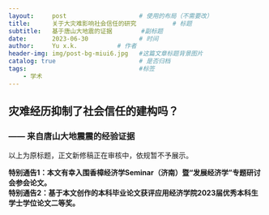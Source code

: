 ```yaml
---
layout:     post   				    # 使用的布局（不需要改）
title:      关于大灾难影响社会信任的研究 		    # 标题 
subtitle:   基于唐山大地震的证据        #副标题
date:       2023-06-30				# 时间
author:     Yu x.k.	          # 作者
header-img: img/post-bg-miui6.jpg 	#这篇文章标题背景图片
catalog: true 						# 是否归档
tags:								#标签
    - 学术
---
```


## 灾难经历抑制了社会信任的建构吗？
### —— 来自唐山大地震震的经验证据

以上为原标题，正文新修稿正在审核中，依规暂不予展示。

<strong>特别通告1：本文有幸入围香樟经济学Seminar（济南）暨“发展经济学”专题研讨会参会论文。</strong> 
<br>
<strong>特别通告2：基于本文创作的本科毕业论文获评应用经济学院2023届优秀本科生学士学位论文二等奖。</strong> 

